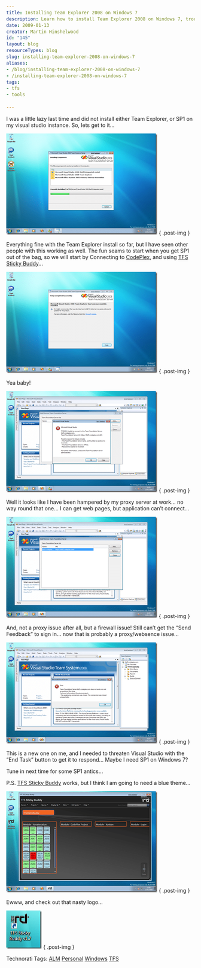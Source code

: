 ```yaml
---
title: Installing Team Explorer 2008 on Windows 7
description: Learn how to install Team Explorer 2008 on Windows 7, troubleshoot common issues, and enhance your development experience with helpful tips and tools.
date: 2009-01-13
creator: Martin Hinshelwood
id: "145"
layout: blog
resourceTypes: blog
slug: installing-team-explorer-2008-on-windows-7
aliases:
- /blog/installing-team-explorer-2008-on-windows-7
- /installing-team-explorer-2008-on-windows-7
tags:
- tfs
- tools

---
```

I was a little lazy last time and did not install either Team Explorer, or SP1 on my visual studio instance. So, lets get to it…

[![Installing Team Explorer 2008 on Windows 7](images/InstallingTeamExplorerandVisualStudio200_E718-image_thumb-7-7.png)](http://blog.hinshelwood.com/files/2011/05/GWB-WindowsLiveWriter-InstallingTeamExplorerandVisualStudio200_E718-image_2.png)
{ .post-img }

Everything fine with the Team Explorer install so far, but I have seen other people with this working as well. The fun seams to start when you get SP1 out of the bag, so we will start by Connecting to [CodePlex](http://www.codeplex.com "CodePlex"), and using [TFS Sticky Buddy](http://codeplex.com/tfsstickybuddy)…

[![Team Explorer 2008 installed sucessfully on Windows 7](images/InstallingTeamExplorerandVisualStudio200_E718-image_thumb_1-1-1.png)](http://blog.hinshelwood.com/files/2011/05/GWB-WindowsLiveWriter-InstallingTeamExplorerandVisualStudio200_E718-image_4.png)
{ .post-img }

Yea baby!

[![Team Explorer Proxy problems](images/InstallingTeamExplorerandVisualStudio200_E718-image_thumb_2-2-2.png)](http://blog.hinshelwood.com/files/2011/05/GWB-WindowsLiveWriter-InstallingTeamExplorerandVisualStudio200_E718-image_6.png)
{ .post-img }

Well it looks like I have been hampered by my proxy server at work… no way round that one… I can get web pages, but application can’t connect…

[![Connected to Codeplex](images/InstallingTeamExplorerandVisualStudio200_E718-image_thumb_3-3-3.png)](http://blog.hinshelwood.com/files/2011/05/GWB-WindowsLiveWriter-InstallingTeamExplorerandVisualStudio200_E718-image_8.png)
{ .post-img }

And, not a proxy issue after all, but a firewall issue! Still can’t get the “Send Feedback” to sign in… now that is probably a proxy/websence issue…

[![Failed to connect to Source Control](images/InstallingTeamExplorerandVisualStudio200_E718-image_thumb_4-4-4.png)](http://blog.hinshelwood.com/files/2011/05/GWB-WindowsLiveWriter-InstallingTeamExplorerandVisualStudio200_E718-image_10.png)
{ .post-img }

This is a new one on me, and I needed to threaten Visual Studio with the “End Task” button to get it to respond… Maybe I need SP1 on Windows 7?

Tune in next time for some SP1 antics…

P.S. [TFS Sticky Buddy](http://codeplex.com/tfsstickybuddy) works, but I think I am going to need a blue theme…

[![TFS Sticky Buddy on Windows 7](images/InstallingTeamExplorerandVisualStudio200_E718-image_thumb_5-5-5.png)](http://blog.hinshelwood.com/files/2011/05/GWB-WindowsLiveWriter-InstallingTeamExplorerandVisualStudio200_E718-image_12.png)
{ .post-img }

Ewww, and check out that nasty logo…

[![image](images/InstallingTeamExplorerandVisualStudio200_E718-image_thumb_6-6-6.png)](http://blog.hinshelwood.com/files/2011/05/GWB-WindowsLiveWriter-InstallingTeamExplorerandVisualStudio200_E718-image_14.png)
{ .post-img }

Technorati Tags: [ALM](http://technorati.com/tags/ALM) [Personal](http://technorati.com/tags/Personal) [Windows](http://technorati.com/tags/Windows) [TFS](http://technorati.com/tags/TFS)
